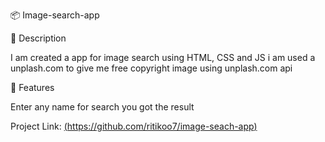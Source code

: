 📦 Image-search-app

📝 Description

I am created a app for image search using HTML, CSS and JS i am used a unplash.com to give me free copyright image using unplash.com api


🌟 Features

Enter any name for search you got the result


Project Link: [(https://github.com/ritikoo7/image-seach-app)](https://github.com/ritikoo7/image-seach-app)
